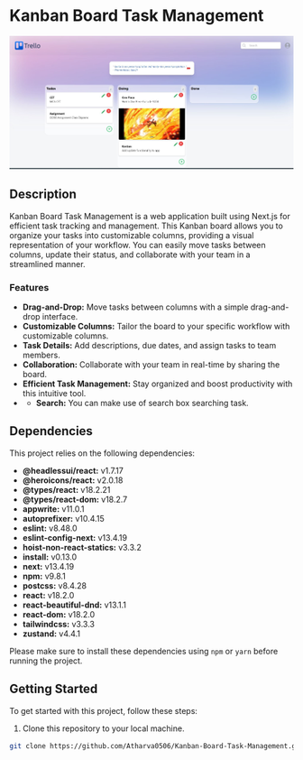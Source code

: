 
# Kanban Board Task Management

![Kanban Board](./public/assets/Kanban.JPG)

## Description

Kanban Board Task Management is a web application built using Next.js for efficient task tracking and management. This Kanban board allows you to organize your tasks into customizable columns, providing a visual representation of your workflow. You can easily move tasks between columns, update their status, and collaborate with your team in a streamlined manner.

### Features

- **Drag-and-Drop:** Move tasks between columns with a simple drag-and-drop interface.
- **Customizable Columns:** Tailor the board to your specific workflow with customizable columns.
- **Task Details:** Add descriptions, due dates, and assign tasks to team members.
- **Collaboration:** Collaborate with your team in real-time by sharing the board.
- **Efficient Task Management:** Stay organized and boost productivity with this intuitive tool.
- - **Search:** You can make use of search box searching task.

## Dependencies

This project relies on the following dependencies:

- **@headlessui/react:** v1.7.17
- **@heroicons/react:** v2.0.18
- **@types/react:** v18.2.21
- **@types/react-dom:** v18.2.7
- **appwrite:** v11.0.1
- **autoprefixer:** v10.4.15
- **eslint:** v8.48.0
- **eslint-config-next:** v13.4.19
- **hoist-non-react-statics:** v3.3.2
- **install:** v0.13.0
- **next:** v13.4.19
- **npm:** v9.8.1
- **postcss:** v8.4.28
- **react:** v18.2.0
- **react-beautiful-dnd:** v13.1.1
- **react-dom:** v18.2.0
- **tailwindcss:** v3.3.3
- **zustand:** v4.4.1

Please make sure to install these dependencies using `npm` or `yarn` before running the project.

## Getting Started

To get started with this project, follow these steps:

1. Clone this repository to your local machine.

```bash
git clone https://github.com/Atharva0506/Kanban-Board-Task-Management.git

